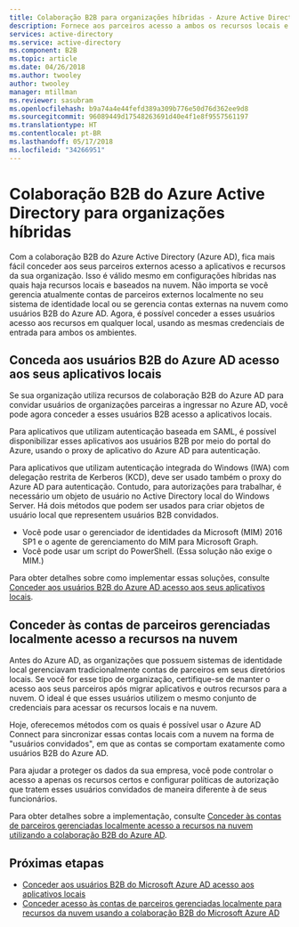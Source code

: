 ```yaml
---
title: Colaboração B2B para organizações híbridas - Azure Active Directory | Microsoft Docs
description: Fornece aos parceiros acesso a ambos os recursos locais e na nuvem com a colaboração B2B do Azure AD.
services: active-directory
ms.service: active-directory
ms.component: B2B
ms.topic: article
ms.date: 04/26/2018
ms.author: twooley
author: twooley
manager: mtillman
ms.reviewer: sasubram
ms.openlocfilehash: b9a74a4e44fefd389a309b776e50d76d362ee9d8
ms.sourcegitcommit: 96089449d17548263691d40e4f1e8f9557561197
ms.translationtype: HT
ms.contentlocale: pt-BR
ms.lasthandoff: 05/17/2018
ms.locfileid: "34266951"
---
```

# <a name="azure-active-directory-b2b-collaboration-for-hybrid-organizations"></a>Colaboração B2B do Azure Active Directory para organizações híbridas

Com a colaboração B2B do Azure Active Directory (Azure AD), fica mais fácil conceder aos seus parceiros externos acesso a aplicativos e recursos da sua organização. Isso é válido mesmo em configurações híbridas nas quais haja recursos locais e baseados na nuvem. Não importa se você gerencia atualmente contas de parceiros externos localmente no seu sistema de identidade local ou se gerencia contas externas na nuvem como usuários B2B do Azure AD. Agora, é possível conceder a esses usuários acesso aos recursos em qualquer local, usando as mesmas credenciais de entrada para ambos os ambientes.

## <a name="grant-b2b-users-in-azure-ad-access-to-your-on-premises-apps"></a>Conceda aos usuários B2B do Azure AD acesso aos seus aplicativos locais

Se sua organização utiliza recursos de colaboração B2B do Azure AD para convidar usuários de organizações parceiras a ingressar no Azure AD, você pode agora conceder a esses usuários B2B acesso a aplicativos locais.

Para aplicativos que utilizam autenticação baseada em SAML, é possível disponibilizar esses aplicativos aos usuários B2B por meio do portal do Azure, usando o proxy de aplicativo do Azure AD para autenticação.

Para aplicativos que utilizam autenticação integrada do Windows (IWA) com delegação restrita de Kerberos (KCD), deve ser usado também o proxy do Azure AD para autenticação. Contudo, para autorizações para trabalhar, é necessário um objeto de usuário no Active Directory local do Windows Server. Há dois métodos que podem ser usados para criar objetos de usuário local que representem usuários B2B convidados.

- Você pode usar o gerenciador de identidades da Microsoft (MIM) 2016 SP1 e o agente de gerenciamento do MIM para Microsoft Graph.
- Você pode usar um script do PowerShell. (Essa solução não exige o MIM.)

Para obter detalhes sobre como implementar essas soluções, consulte [Conceder aos usuários B2B do Azure AD acesso aos seus aplicativos locais](hybrid-cloud-to-on-premises.md).

## <a name="grant-locally-managed-partner-accounts-access-to-cloud-resources"></a>Conceder às contas de parceiros gerenciadas localmente acesso a recursos na nuvem

Antes do Azure AD, as organizações que possuem sistemas de identidade local gerenciavam tradicionalmente contas de parceiros em seus diretórios locais. Se você for esse tipo de organização, certifique-se de manter o acesso aos seus parceiros após migrar aplicativos e outros recursos para a nuvem. O ideal é que esses usuários utilizem o mesmo conjunto de credenciais para acessar os recursos locais e na nuvem. 

Hoje, oferecemos métodos com os quais é possível usar o Azure AD Connect para sincronizar essas contas locais com a nuvem na forma de "usuários convidados", em que as contas se comportam exatamente como usuários B2B do Azure AD.

Para ajudar a proteger os dados da sua empresa, você pode controlar o acesso a apenas os recursos certos e configurar políticas de autorização que tratem esses usuários convidados de maneira diferente à de seus funcionários.

Para obter detalhes sobre a implementação, consulte [Conceder às contas de parceiros gerenciadas localmente acesso a recursos na nuvem utilizando a colaboração B2B do Azure AD](hybrid-on-premises-to-cloud.md).
 
## <a name="next-steps"></a>Próximas etapas

- [Conceder aos usuários B2B do Microsoft Azure AD acesso aos aplicativos locais](hybrid-cloud-to-on-premises.md)
- [Conceder acesso às contas de parceiros gerenciadas localmente para recursos da nuvem usando a colaboração B2B do Microsoft Azure AD](hybrid-on-premises-to-cloud.md)


